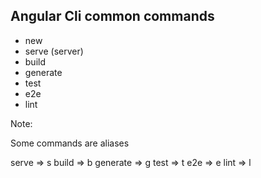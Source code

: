 ## Angular Cli common commands

- new
- serve (server)
- build
- generate
- test
- e2e
- lint

Note:

Some commands are aliases

serve => s
build => b
generate => g
test => t
e2e => e
lint => l